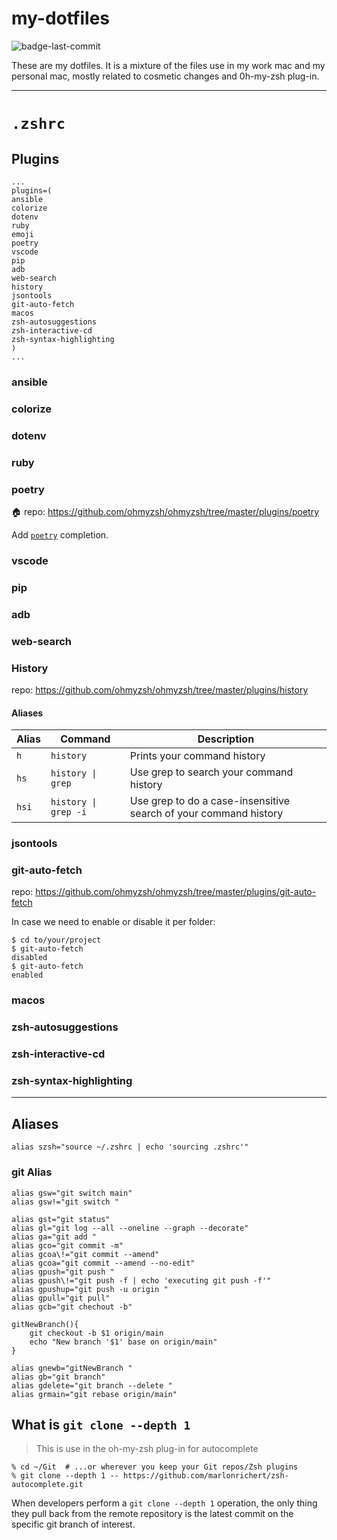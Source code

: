 
# my-dotfiles

![badge-last-commit](https://img.shields.io/github/last-commit/CubeVic/my-dotfiles/main?style=for-the-badge&logo=github&logoColor=white&color=9900FF)

These are my dotfiles.
It is a mixture of the files use in my work mac and my personal mac, mostly related to cosmetic changes and 0h-my-zsh plug-in.

---

# `.zshrc`

## Plugins

```shell
...
plugins=(
ansible
colorize
dotenv
ruby
emoji
poetry
vscode
pip
adb
web-search
history
jsontools
git-auto-fetch
macos
zsh-autosuggestions
zsh-interactive-cd
zsh-syntax-highlighting
)
...
```

### ansible

### colorize

### dotenv

### ruby

### poetry

:house: repo: https://github.com/ohmyzsh/ohmyzsh/tree/master/plugins/poetry

Add [`poetry`](https://python-poetry.org/) completion.

### vscode

### pip

### adb

### web-search

### History

repo: https://github.com/ohmyzsh/ohmyzsh/tree/master/plugins/history

#### Aliases

| Alias | Command              | Description                                                      |
|-------|----------------------|------------------------------------------------------------------|
| `h`   | `history`            | Prints your command history                                      |
| `hs`  | `history \| grep`    | Use grep to search your command history                          |
| `hsi` | `history \| grep -i` | Use grep to do a case-insensitive search of your command history |

### jsontools

### git-auto-fetch

repo: https://github.com/ohmyzsh/ohmyzsh/tree/master/plugins/git-auto-fetch

In case we need to enable or disable it per folder:

```shell
$ cd to/your/project
$ git-auto-fetch
disabled
$ git-auto-fetch
enabled
```

### macos

### zsh-autosuggestions

### zsh-interactive-cd

### zsh-syntax-highlighting

---

## Aliases

```shell
alias szsh="source ~/.zshrc | echo 'sourcing .zshrc'"
```

### git Alias

```shell
alias gsw="git switch main"
alias gsw!="git switch "

alias gst="git status"
alias gl="git log --all --oneline --graph --decorate"
alias ga="git add "
alias gco="git commit -m"
alias gcoa\!="git commit --amend"
alias gcoa="git commit --amend --no-edit"
alias gpush="git push "
alias gpush\!="git push -f | echo 'executing git push -f'"
alias gpushup="git push -u origin "
alias gpull="git pull"
alias gcb="git chechout -b"

gitNewBranch(){
    git checkout -b $1 origin/main
    echo "New branch '$1' base on origin/main"
}

alias gnewb="gitNewBranch "
alias gb="git branch"
alias gdelete="git branch --delete "
alias grmain="git rebase origin/main"
```



## What is `git clone --depth 1`

> This is use in the oh-my-zsh plug-in for autocomplete
```shell
% cd ~/Git  # ...or wherever you keep your Git repos/Zsh plugins
% git clone --depth 1 -- https://github.com/marlonrichert/zsh-autocomplete.git
```
When developers perform a `git clone --depth 1` operation, the only thing they pull back from the remote repository is the latest commit on the specific git branch of interest. 